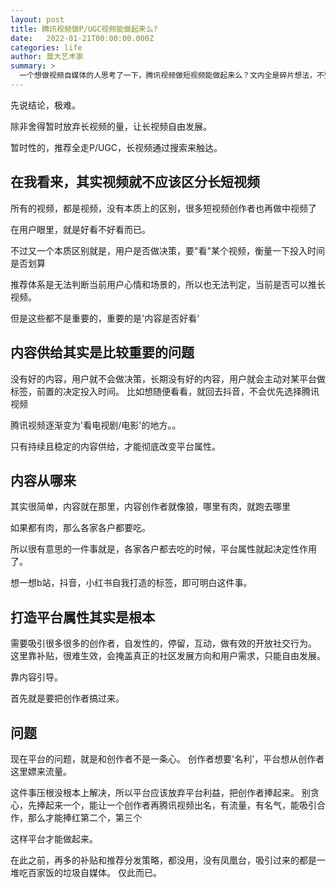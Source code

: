 ```yaml
---
layout: post
title: 腾讯视频做P/UGC视频能做起来么?
date:   2022-01-21T00:00:00.000Z
categories: life 
author: 莫大艺术家
summary: >
  一个想做视频自媒体的人思考了一下，腾讯视频做短视频能做起来么？文内全是碎片想法，不整理。
---
```


先说结论，极难。

除非舍得暂时放弃长视频的量，让长视频自由发展。

暂时性的，推荐全走P/UGC，长视频通过搜索来触达。

## 在我看来，其实视频就不应该区分长短视频

所有的视频，都是视频，没有本质上的区别，很多短视频创作者也再做中视频了

在用户眼里，就是好看不好看而已。

不过又一个本质区别就是，用户是否做决策，要"看"某个视频，衡量一下投入时间是否划算

推荐体系是无法判断当前用户心情和场景的，所以也无法判定，当前是否可以推长视频。

但是这些都不是重要的，重要的是'内容是否好看'

## 内容供给其实是比较重要的问题

没有好的内容，用户就不会做决策，长期没有好的内容，用户就会主动对某平台做标签，前置的决定投入时间。
比如想随便看看，就回去抖音，不会优先选择腾讯视频

腾讯视频逐渐变为'看电视剧/电影'的地方。。

只有持续且稳定的内容供给，才能彻底改变平台属性。

## 内容从哪来

其实很简单，内容就在那里，内容创作者就像狼，哪里有肉，就跑去哪里

如果都有肉，那么各家各户都要吃。

所以很有意思的一件事就是，各家各户都去吃的时候，平台属性就起决定性作用了。

想一想b站，抖音，小红书自我打造的标签，即可明白这件事。

## 打造平台属性其实是根本

需要吸引很多很多的创作者，自发性的，停留，互动，做有效的开放社交行为。
这里靠补贴，很难生效，会掩盖真正的社区发展方向和用户需求，只能自由发展。

靠内容引导。

首先就是要把创作者搞过来。

## 问题

现在平台的问题，就是和创作者不是一条心。
创作者想要'名利'，平台想从创作者这里嫖来流量。

这件事压根没根本上解决，所以平台应该放弃平台利益，把创作者捧起来。
别贪心，先捧起来一个，能让一个创作者再腾讯视频出名，有流量，有名气，能吸引合作，那么才能捧红第二个，第三个

这样平台才能做起来。

在此之前，再多的补贴和推荐分发策略，都没用，没有凤凰台，吸引过来的都是一堆吃百家饭的垃圾自媒体。
仅此而已。





